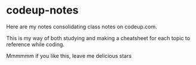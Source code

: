 # codeup-notes
Here are my notes consolidating class notes on codeup.com.

This is my way of both studying and making a cheatsheet for each topic to reference while coding.

Mmmmmm if you like this, leave me delicious stars
